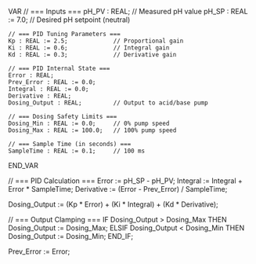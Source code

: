 VAR
    // === Inputs ===
    pH_PV : REAL;                 // Measured pH value
    pH_SP : REAL := 7.0;          // Desired pH setpoint (neutral)

    // === PID Tuning Parameters ===
    Kp : REAL := 2.5;             // Proportional gain
    Ki : REAL := 0.6;             // Integral gain
    Kd : REAL := 0.3;             // Derivative gain

    // === PID Internal State ===
    Error : REAL;
    Prev_Error : REAL := 0.0;
    Integral : REAL := 0.0;
    Derivative : REAL;
    Dosing_Output : REAL;         // Output to acid/base pump

    // === Dosing Safety Limits ===
    Dosing_Min : REAL := 0.0;     // 0% pump speed
    Dosing_Max : REAL := 100.0;   // 100% pump speed

    // === Sample Time (in seconds) ===
    SampleTime : REAL := 0.1;     // 100 ms
END_VAR

// === PID Calculation ===
Error := pH_SP - pH_PV;
Integral := Integral + Error * SampleTime;
Derivative := (Error - Prev_Error) / SampleTime;

Dosing_Output := (Kp * Error) + (Ki * Integral) + (Kd * Derivative);

// === Output Clamping ===
IF Dosing_Output > Dosing_Max THEN
    Dosing_Output := Dosing_Max;
ELSIF Dosing_Output < Dosing_Min THEN
    Dosing_Output := Dosing_Min;
END_IF;

Prev_Error := Error;
